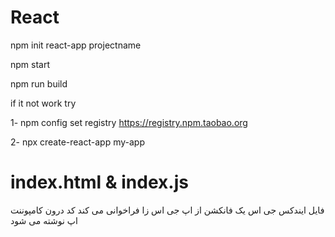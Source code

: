 # React

npm init react-app projectname

npm start

npm run build

if it not work try

  1- npm config set registry https://registry.npm.taobao.org
  
  2- npx create-react-app my-app
  
 # index.html & index.js
 فایل ایندکس جی اس یک فانکشن از اپ جی اس زا فراخوانی می کند کد درون کامپوننت اپ نوشته می شود
  
  
